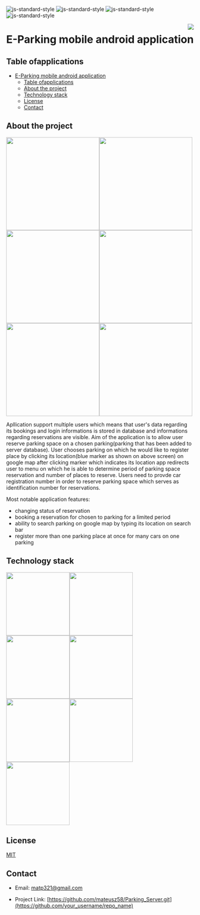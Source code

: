 

![js-standard-style](https://img.shields.io/badge/code%20style-Google_Style-brightgreen.svg?style=flat)
![js-standard-style](https://img.shields.io/badge/build-passing-green)
![js-standard-style](https://img.shields.io/badge/release-v1.0.0-blue)
![js-standard-style](https://img.shields.io/badge/license-MIT-green)


<img src="https://i.ibb.co/C8W65x9/Screenshot-6.png" widththe  = 170 align="right" />

# E-Parking mobile android application
## Table ofapplications
- [E-Parking mobile android application](#e-parking-mobile-android-application)
  - [Table ofapplications](#table-ofapplications)
  - [About the project](#about-the-project)
  - [Technology stack](#technology-stack)
  - [License](#license)
  - [Contact](#contact)

## About the project

<img src="https://i.ibb.co/DM1w8cB/map.png" width=250><img src="https://i.ibb.co/GTDhbT8/login.png" width=250><img src="https://i.ibb.co/mqV7HZw/reservation-list.png" width=250><img src="https://ibb.co/cL7HbvG.png" width=250><img src="https://i.ibb.co/XYbhdLG/reset.png" width=250><img src="https://i.ibb.co/TLFSKTV/car-reservations.png" width=250>

Apllication support multiple users which means that user's data regarding its bookings and login informations is stored in database and informations regarding reservations are visible. Aim of the application is to allow user reserve parking space on a chosen parking(parking that has been added to server database). User chooses parking on which he would like to register place by clicking its location(blue marker as shown on above screen) on google map after clicking marker which indicates its location app redirects user to menu on which he is able to determine period of parking space reservation and number of places to reserve. Users need to provde car registration number in order to reserve parking space which serves as identification number for reservations.


Most notable application features:
* changing status of reservation
* booking a reservation for chosen to parking for a limited period
* ability to search parking on google map by typing its location on search bar
* register more than one parking place at once for many cars on one parking

## Technology stack

<img src="httpsvirtualrg/junit4/images/junit5-banner.png" width="170"><img src="https://jules-grospeiller.fr/media/logo_competences/lang/json.png" width="170"><img src="https://i.ibb.co/J7j05yt/google-Maps.png" width="170"><img src="https://i.ibb.co/N2swTHR/okhttp3.png" width="170"><img src="https://i.ibb.co/3Tvsqht/retrofit.png" width="170"><img src="https://i.ibb.co/nsrX6TN/android.png" width="170"><img src="https://idroot.us/wp-content/uploads/2018/11/gradle-logo.png" width="170">

## License

[MIT](https://tldrlegal.com/license/mit-license)

## Contact

  - Email:  matp321@gmail.com

- Project Link: [https://github.com/mateusz58/Parking_Server.git](https://github.com/your_username/repo_name)

